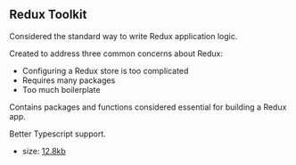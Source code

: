 ## Redux Toolkit

Considered the standard way to write Redux application logic.

Created to address three common concerns about Redux:

- Configuring a Redux store is too complicated
- Requires many packages
- Too much boilerplate

Contains packages and functions considered essential for building a Redux app.

Better Typescript support.

- size: [12.8kb](https://bundlephobia.com/package/@reduxjs/toolkit@1.8.5)
